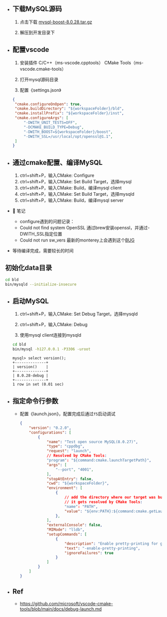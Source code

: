 - ## 下载MySQL源码
  
  1. 点击下载 [mysql-boost-8.0.28.tar.gz](https://cdn.mysql.com//Downloads/MySQL-8.0/mysql-boost-8.0.28.tar.gz)
  
  2. 解压到开发目录下
- ## 配置vscode
  
  1. 安装插件
   C/C++（ms-vscode.cpptools）
   CMake Tools（ms-vscode.cmake-tools）
  
  2. 打开mysql源码目录
  
  3. 配置《settings.json》
  
   ```json
  {
    "cmake.configureOnOpen": true,
    "cmake.buildDirectory": "${workspaceFolder}/bld",
    "cmake.installPrefix": "${workspaceFolder}/inst",
    "cmake.configureArgs": [
        "-DWITH_UNIT_TESTS=OFF",
        "-DCMAKE_BUILD_TYPE=Debug",
        "-DWITH_BOOST=${workspaceFolder}/boost",
        "-DWITH_SSL=/usr/local/opt/openssl@1.1",
    ]
  }
  ```
- ## 通过cmake配置、编译MySQL
  
  1. ctrl+shift+P，输入CMake: Configure
  2. ctrl+shift+P，输入CMake: Set Build Target，选择mysql
  3. ctrl+shift+P，输入CMake: Build，编译mysql client
  4. ctrl+shift+P，输入CMake: Set Build Target，选择mysqld
  5. ctrl+shift+P，输入CMake: Build，编译mysql server
- 📒 笔记
	- configure遇到的问题记录：
	- Could not find system OpenSSL
	  	通过brew安装openssl，并通过-DWITH_SSL指定位置
	- Could not run sw_vers
	  	最新的monterey上会遇到这个[BUG](https://bugs.mysql.com/bug.php?id=105464#c517341)
- 等待编译完成，需要较长的时间
## 初始化data目录

```bash
cd bld
bin/mysqld --initialize-insecure
```
- ## 启动MySQL
  
  1. ctrl+shift+P，输入CMake: Set Debug Target，选择mysqld
  
  2. ctrl+shift+P，输入CMake: Debug
  
  3. 使用mysql client连接到mysqld
  
   ```bash
   cd bld
   bin/mysql -h127.0.0.1 -P3306 -uroot
   ```
  
   ```mysql
   mysql> select version();
   +--------------+
   | version()    |
   +--------------+
   | 8.0.28-debug |
   +--------------+
   1 row in set (0.01 sec)
  ```
- ## 指定命令行参数
	- 配置《launch.json》，配置完成后通过`f5`启动调试
	  ```json
	  {
	      "version": "0.2.0",
	      "configurations": [
	          {
	              "name": "Test open source MySQL(8.0.27)",
	              "type": "cppdbg",
	              "request": "launch",
	              // Resolved by CMake Tools:
	              "program": "${command:cmake.launchTargetPath}",
	              "args": [
	                  "--port", "4001",
	              ],
	              "stopAtEntry": false,
	              "cwd": "${workspaceFolder}",
	              "environment": [
	                  {
	                      // add the directory where our target was built to the PATHs
	                      // it gets resolved by CMake Tools:
	                      "name": "PATH",
	                      "value": "${env:PATH}:${command:cmake.getLaunchTargetDirectory}"
	                  },
	              ],
	              "externalConsole": false,
	              "MIMode": "lldb",
	              "setupCommands": [
	                  {
	                      "description": "Enable pretty-printing for gdb",
	                      "text": "-enable-pretty-printing",
	                      "ignoreFailures": true
	                  }
	              ]
	          }
	      ]
	  }
	  ```
- ## Ref
	- https://github.com/microsoft/vscode-cmake-tools/blob/main/docs/debug-launch.md